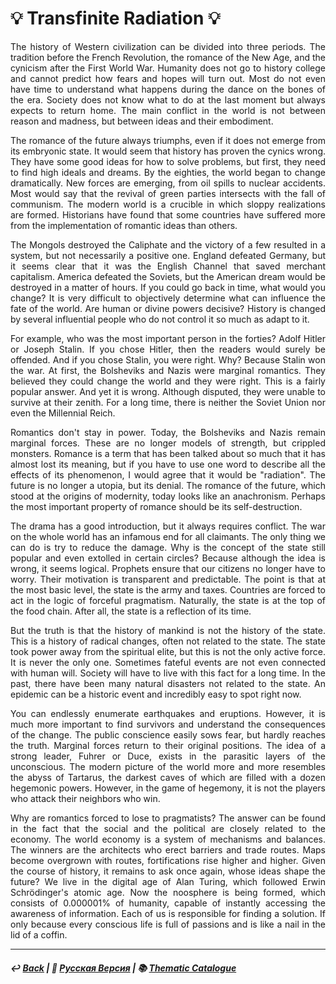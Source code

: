 # 💡 Transfinite Radiation 💡
<p align="justify">The history of Western civilization can be divided into three periods. The tradition before the French Revolution, the romance of the New Age, and the cynicism after the First World War. Humanity does not go to history college and cannot predict how fears and hopes will turn out. Most do not even have time to understand what happens during the dance on the bones of the era. Society does not know what to do at the last moment but always expects to return home. The main conflict in the world is not between reason and madness, but between ideas and their embodiment.</p>

<p align="justify">The romance of the future always triumphs, even if it does not emerge from its embryonic state. It would seem that history has proven the cynics wrong. They have some good ideas for how to solve problems, but first, they need to find high ideals and dreams. By the eighties, the world began to change dramatically. New forces are emerging, from oil spills to nuclear accidents. Most would say that the revival of green parties intersects with the fall of communism. The modern world is a crucible in which sloppy realizations are formed. Historians have found that some countries have suffered more from the implementation of romantic ideas than others.</p>

<p align="justify">The Mongols destroyed the Caliphate and the victory of a few resulted in a system, but not necessarily a positive one. England defeated Germany, but it seems clear that it was the English Channel that saved merchant capitalism. America defeated the Soviets, but the American dream would be destroyed in a matter of hours. If you could go back in time, what would you change? It is very difficult to objectively determine what can influence the fate of the world. Are human or divine powers decisive? History is changed by several influential people who do not control it so much as adapt to it.</p>

<p align="justify">For example, who was the most important person in the forties? Adolf Hitler or Joseph Stalin. If you chose Hitler, then the readers would surely be offended. And if you chose Stalin, you were right. Why? Because Stalin won the war. At first, the Bolsheviks and Nazis were marginal romantics. They believed they could change the world and they were right. This is a fairly popular answer. And yet it is wrong. Although disputed, they were unable to survive at their zenith. For a long time, there is neither the Soviet Union nor even the Millennial Reich.</p>

<p align="justify">Romantics don't stay in power. Today, the Bolsheviks and Nazis remain marginal forces. These are no longer models of strength, but crippled monsters. Romance is a term that has been talked about so much that it has almost lost its meaning, but if you have to use one word to describe all the effects of its phenomenon, I would agree that it would be "radiation". The future is no longer a utopia, but its denial. The romance of the future, which stood at the origins of modernity, today looks like an anachronism. Perhaps the most important property of romance should be its self-destruction.</p>

<p align="justify">The drama has a good introduction, but it always requires conflict. The war on the whole world has an infamous end for all claimants. The only thing we can do is try to reduce the damage. Why is the concept of the state still popular and even extolled in certain circles? Because although the idea is wrong, it seems logical. Prophets ensure that our citizens no longer have to worry. Their motivation is transparent and predictable. The point is that at the most basic level, the state is the army and taxes. Countries are forced to act in the logic of forceful pragmatism. Naturally, the state is at the top of the food chain. After all, the state is a reflection of its time.</p>

<p align="justify">But the truth is that the history of mankind is not the history of the state. This is a history of radical changes, often not related to the state. The state took power away from the spiritual elite, but this is not the only active force. It is never the only one. Sometimes fateful events are not even connected with human will. Society will have to live with this fact for a long time. In the past, there have been many natural disasters not related to the state. An epidemic can be a historic event and incredibly easy to spot right now.</p>

<p align="justify">You can endlessly enumerate earthquakes and eruptions. However, it is much more important to find survivors and understand the consequences of the change. The public conscience easily sows fear, but hardly reaches the truth. Marginal forces return to their original positions. The idea of a strong leader, Fuhrer or Duce, exists in the parasitic layers of the unconscious. The modern picture of the world more and more resembles the abyss of Tartarus, the darkest caves of which are filled with a dozen hegemonic powers. However, in the game of hegemony, it is not the players who attack their neighbors who win.</p>

<p align="justify">Why are romantics forced to lose to pragmatists? The answer can be found in the fact that the social and the political are closely related to the economy. The world economy is a system of mechanisms and balances. The winners are the architects who erect barriers and trade routes. Maps become overgrown with routes, fortifications rise higher and higher. Given the course of history, it remains to ask once again, whose ideas shape the future? We live in the digital age of Alan Turing, which followed Erwin Schrödinger's atomic age. Now the noosphere is being formed, which consists of 0.000001% of humanity, capable of instantly accessing the awareness of information. Each of us is responsible for finding a solution. If only because every conscious life is full of passions and is like a nail in the lid of a coffin.</p>

***

##### ↩️ [Back](index.md) | 🌻 [Русская Версия](radiation-2.md) | 📚 [Thematic Catalogue](index_t.md)
